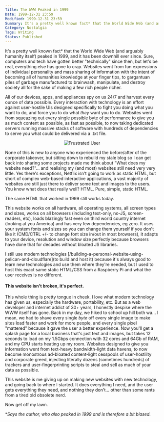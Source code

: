 ```yaml
---
Title: The WWW Peaked in 1999
Date: 1999-12-31 23:59
Modified: 1999-12-31 23:59
Summary: It's a pretty well known fact* that the World Wide Web (and arguably humanity itself) peaked in 1999, and it has been downhill ever since. Read on to find out why I'm right, why you're wrong, and why we should reset the entire WWW to 1999 and start over.
Category: Nostalgia
Tags: Writing
Status: Published
---
```


It's a pretty well known fact* that the World Wide Web (and arguably humanity itself) peaked in 1999, and it has been downhill ever since. Sure, computers and tech have gotten better "technically" since then, but let's be real,
everything else has gone to crap. Websites went from fun expressions of individual personality and mass sharing of information with the intent of becoming all of humanities knowledge at your finger tips, to gargantuan piles of garbage manufactured to brainwash, manipulate, and destroy society all for the sake of making a few rich people richer.

All of our devices, apps, and appliances spy on us 24/7 and harvest every ounce of data possible. Every interaction with technology is an effort against user-hostile UIs designed specifically to fight you doing what you want to do, and force you to do what *they* want you to do. Websites went from squeazing out every single possible byte of performance to give you as much content as possible, as fast as possible, to now taking dedicated servers running massive stacks of software with hundreds of dependencies to serve you what could be delivered via a .txt file.

<center><img src="/theme/images/banghead.gif" alt="Frustrated User"></center>

None of this is new to anyone who experienced the before/after of the corporate takeover, but sitting down to rebuild my stale blog so I can get back into sharing some projects made me think about "What does my website need?"... and realising my (and most) websites still need very very little. Yes there's exceptions, Netflix isn't going to work as static HTML, but short of complex web-based interactive applications, a vast majority of websites are still just there to deliver some text and images to the users. You know what does that really well? HTML. Pure, simple, static HTML.

The same HTML that worked in 1999 still works today.

This website works on all hardware, all operating systems, all screen types and sizes, works on all browsers (including text-only, no-JS, screen-readers, etc), loads blazingly fast even on third world country internet (looking at you America) and has very few dependencies, eg zero. It uses your system fonts and sizes so you can change them yourself if you don't like it (CMD/CTRL +/- to change font size in/out in most browsers), it adapts to your device, resolution and window size perfectly because browsers have done that for decades without bloated JS libraries.

I still use modern technologies [/building-a-personal-website-using-pelican-and-cloudflare](to build and host it) because it's always good to learn new technologies and use them where they're needed, but I used to host this exact same static HTML/CSS from a Raspberry Pi and what the user receives is no different.

<h4>This website isn't broken, it's perfect.</h4>

This whole thing is pretty tongue in cheek. I love what modern technology has given us, especially the hardware, portability, etc. But as a web developer and internet addict of 30+ years, I honestly despise where the WWW itself has gone. Back in my day, we hiked to school up hill both wa... I mean, we had to shave every single *byte* off every single image to make sites load faster and work for more people, and every single pixel "mattered" because it gave the user a better experience. Now you'll get a splash page for a local business that's just text and images, but takes 12 seconds to load on my 1.5Gbps connection with 32 cores and 64Gb of RAM, and my CPU starts heating up my room. Websites designed to give you information went from text-heavy bandwidth-light data havens, to now become monostrous ad-bloated content-light cesspools of user-hostility and corporate greed, injecting literally dozens (sometimes hundreds) of trackers and user-fingerprinting scripts to steal and sell as much of your data as possible.

This website is me giving up on making new websites with new technology, and going back to where I started. It does everything I need, and the user gets everything they need, and nothing they don't... other than some rants from a tired old obsolete nerd.

Now get off my lawn.

**Says the author, who also peaked in 1999 and is therefore a bit biased.*
